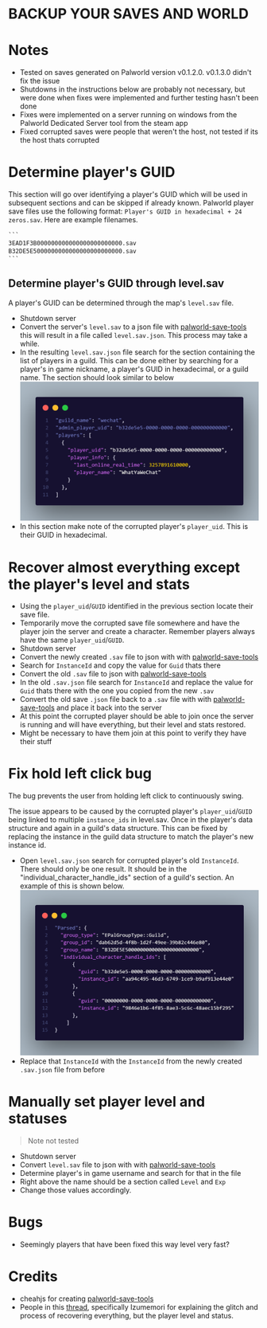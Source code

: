 # BACKUP YOUR SAVES AND WORLD

# Notes
- Tested on saves generated on Palworld version v0.1.2.0. v0.1.3.0 didn't fix the issue
- Shutdowns in the instructions below are probably not necessary, but were done when fixes were implemented and further testing hasn't been done
- Fixes were implemented on a server running on windows from the Palworld Dedicated Server tool from the steam app
- Fixed corrupted saves were people that weren't the host, not tested if its the host thats corrupted



# Determine player's GUID
This section will go over identifying a player's GUID which will be used in subsequent sections and can be skipped if already known.
Palworld player save files use the following format:  `Player's GUID in hexadecimal + 24 zeros.sav`. Here are example filenames.

    ```
    3EAD1F3B000000000000000000000000.sav
    B32DE5E5000000000000000000000000.sav
    ```

## Determine player's GUID through level.sav
A player's GUID can be determined through the map's `level.sav` file.
- Shutdown server
- Convert the server's `level.sav` to a json file with [palworld-save-tools](https://github.com/cheahjs/palworld-save-tools) this will result in a file called `level.sav.json`. This process may take a while.
- In the resulting `level.sav.json` file search for the section containing the list of players in a guild. This can be done either by searching for a player's in game nickname, a player's GUID in hexadecimal, or a guild name. The section should look similar to below
![alt text](/res/sample_guild_players_section.png)
- In this section make note of the corrupted player's `player_uid`. This is their GUID in hexadecimal.



# Recover almost everything except the player's level and stats
- Using the `player_uid`/`GUID` identified in the previous section locate their save file.
- Temporarily move the corrupted save file somewhere and have the player join the server and create a character. Remember players always have the same `player_uid`/`GUID`.
- Shutdown server
- Convert the newly created `.sav` file to json with with [palworld-save-tools](https://github.com/cheahjs/palworld-save-tools)
- Search for `InstanceId` and copy the value for `Guid` thats there
- Convert the old `.sav` file to json with [palworld-save-tools](https://github.com/cheahjs/palworld-save-tools)
- In the old `.sav.json` file search for `InstanceId` and replace the value for `Guid` thats there with the one you copied from the new `.sav`
- Convert the old save `.json` file back to a `.sav` file with with [palworld-save-tools](https://github.com/cheahjs/palworld-save-tools) and place it back into the server
- At this point the corrupted player should be able to join once the server is running and will have everything, but their level and stats restored.
- Might be necessary to have them join at this point to verify they have their stuff


# Fix hold left click bug
The bug prevents the user from holding left click to continuously swing.

The issue appears to be caused by the corrupted player's `player_uid`/`GUID` being linked to multiple `instance_ids` in level.sav. Once in the player's data structure and again in a guild's data structure. This can be fixed by replacing the instance in the guild data structure to match the player's new instance id.

- Open `level.sav.json` search for corrupted player's old `InstanceId`. There should only be one result. It should be in the "individual_character_handle_ids" section of a guild's section. An example of this is shown below.
![alt text](/res/sample_guild_character_ids_section.png)
- Replace that `InstanceId` with the `InstanceId` from the newly created `.sav.json` file from before



# Manually set player level and statuses
> Note not tested

- Shutdown server
- Convert `level.sav` file to json with with [palworld-save-tools](https://github.com/cheahjs/palworld-save-tools)
- Determine player's in game username and search for that in the file
- Right above the name should be a section called `Level` and `Exp`
- Change those values accordingly.


# Bugs
- Seemingly players that have been fixed this way level very fast?


# Credits
- cheahjs for creating [palworld-save-tools](https://github.com/cheahjs/palworld-save-tools)
- People in this [thread](https://steamcommunity.com/app/1623730/discussions/0/4132682727131950820/?ctp=4#:~:text=Izumemori-,Jan%2022%20%40%201%3A15pm,-3), specifically Izumemori for explaining the glitch and process of recovering everything, but the player level and status.